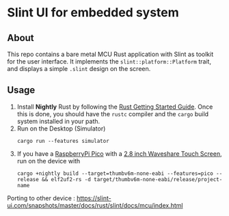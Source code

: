 # Slint UI for embedded system

## About

This repo contains a bare metal MCU Rust application with Slint as toolkit for the user interface.
It implements the `slint::platform::Platform` trait, and displays a simple `.slint` design on the screen.

## Usage

1. Install **Nightly** Rust by following the [Rust Getting Started Guide](https://www.rust-lang.org/learn/get-started).
   Once this is done, you should have the ```rustc``` compiler and the ```cargo``` build system installed in your path.
2. Run on the Desktop (Simulator)
    ```
    cargo run --features simulator
    ```
3. If you have a [RaspberryPi Pico](https://www.raspberrypi.com/products/raspberry-pi-pico/) with a [2.8 inch Waveshare Touch Screen](https://www.waveshare.com/pico-restouch-lcd-2.8.htm), run on the device with
    ```
    cargo +nightly build --target=thumbv6m-none-eabi --features=pico --release && elf2uf2-rs -d target/thumbv6m-none-eabi/release/project-name
    ```

Porting to other device : https://slint-ui.com/snapshots/master/docs/rust/slint/docs/mcu/index.html

